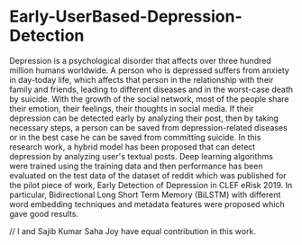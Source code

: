 # Early-UserBased-Depression-Detection
Depression is a psychological disorder that affects over three hundred million humans worldwide. A person who is depressed suffers from anxiety in day-today life, which affects that person in the relationship with their family and friends, leading to different diseases and in the worst-case death by suicide. With the growth of the social network, most of the people share their emotion, their feelings, their thoughts in social media. If their depression can be detected early by analyzing their post, then by taking necessary steps, a person can be saved from depression-related diseases or in the best case he can be saved from committing suicide. In this research work, a hybrid model has been proposed that can detect depression by analyzing user's textual posts. Deep learning algorithms were trained using the training data and then performance has been evaluated on the test data of the dataset of reddit which was published for the pilot piece of work, Early Detection of Depression in CLEF eRisk 2019. In particular, Bidirectional Long Short Term Memory (BiLSTM) with different word embedding techniques and metadata features were proposed which gave good results.

//
I and Sajib Kumar Saha Joy have equal contribution in this work.
